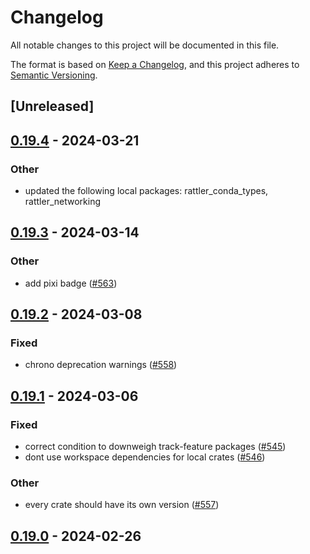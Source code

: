# Changelog
All notable changes to this project will be documented in this file.

The format is based on [Keep a Changelog](https://keepachangelog.com/en/1.0.0/),
and this project adheres to [Semantic Versioning](https://semver.org/spec/v2.0.0.html).

## [Unreleased]

## [0.19.4](https://github.com/mamba-org/rattler/compare/rattler_repodata_gateway-v0.19.3...rattler_repodata_gateway-v0.19.4) - 2024-03-21

### Other
- updated the following local packages: rattler_conda_types, rattler_networking

## [0.19.3](https://github.com/mamba-org/rattler/compare/rattler_repodata_gateway-v0.19.2...rattler_repodata_gateway-v0.19.3) - 2024-03-14

### Other
- add pixi badge ([#563](https://github.com/mamba-org/rattler/pull/563))

## [0.19.2](https://github.com/mamba-org/rattler/compare/rattler_repodata_gateway-v0.19.1...rattler_repodata_gateway-v0.19.2) - 2024-03-08

### Fixed
- chrono deprecation warnings ([#558](https://github.com/mamba-org/rattler/pull/558))

## [0.19.1](https://github.com/mamba-org/rattler/compare/rattler_repodata_gateway-v0.19.0...rattler_repodata_gateway-v0.19.1) - 2024-03-06

### Fixed
- correct condition to downweigh track-feature packages ([#545](https://github.com/mamba-org/rattler/pull/545))
- dont use workspace dependencies for local crates ([#546](https://github.com/mamba-org/rattler/pull/546))

### Other
- every crate should have its own version ([#557](https://github.com/mamba-org/rattler/pull/557))

## [0.19.0](https://github.com/baszalmstra/rattler/compare/rattler_repodata_gateway-v0.18.0...rattler_repodata_gateway-v0.19.0) - 2024-02-26
